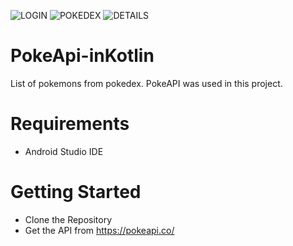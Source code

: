![LOGIN](https://user-images.githubusercontent.com/76719882/110226485-6eeae400-7eb5-11eb-83ec-ff0086837d2e.jpeg)
![POKEDEX](https://user-images.githubusercontent.com/76719882/110226481-6beff380-7eb5-11eb-9809-5aec78b841b5.jpeg)
![DETAILS](https://user-images.githubusercontent.com/76719882/110226483-6e524d80-7eb5-11eb-90dd-5a0024eb00c3.jpeg)

# PokeApi-inKotlin
List of pokemons from pokedex. PokeAPI was used in this project.

# Requirements
 - Android Studio IDE

# Getting Started
- Clone the Repository
- Get the API from https://pokeapi.co/
